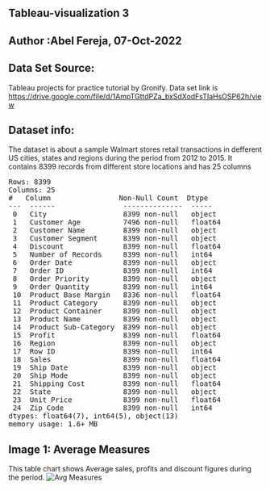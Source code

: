 ## Tableau-visualization 3
## Author :Abel Fereja, 07-Oct-2022
## Data Set Source: 
Tableau projects for practice tutorial by Gronify. Data set link is https://drive.google.com/file/d/1AmpTGttdPZa_bxSdXodFsTIaHsOSP62h/view
## Dataset info:
The dataset is about a sample Walmart stores retail transactions in defferent US cities, states and regions during the period from 2012 to 2015. It contains 8399 records from different store locations and has 25 columns
<pre>
Rows: 8399 
Columns: 25 
#   Column                Non-Null Count  Dtype  
---  ------                --------------  -----  
 0   City                  8399 non-null   object 
 1   Customer Age          7496 non-null   float64
 2   Customer Name         8399 non-null   object 
 3   Customer Segment      8399 non-null   object 
 4   Discount              8399 non-null   float64
 5   Number of Records     8399 non-null   int64  
 6   Order Date            8399 non-null   object 
 7   Order ID              8399 non-null   int64  
 8   Order Priority        8399 non-null   object 
 9   Order Quantity        8399 non-null   int64  
 10  Product Base Margin   8336 non-null   float64
 11  Product Category      8399 non-null   object 
 12  Product Container     8399 non-null   object 
 13  Product Name          8399 non-null   object 
 14  Product Sub-Category  8399 non-null   object 
 15  Profit                8399 non-null   float64
 16  Region                8399 non-null   object 
 17  Row ID                8399 non-null   int64  
 18  Sales                 8399 non-null   float64
 19  Ship Date             8399 non-null   object 
 20  Ship Mode             8399 non-null   object 
 21  Shipping Cost         8399 non-null   float64
 22  State                 8399 non-null   object 
 23  Unit Price            8399 non-null   float64
 24  Zip Code              8399 non-null   int64  
dtypes: float64(7), int64(5), object(13)
memory usage: 1.6+ MB
</pre>

## Image 1: Average Measures
This table chart shows Average sales, profits and discount figures during the period.
![Avg Measures](https://user-images.githubusercontent.com/114592689/194573035-1f6fd870-18b6-4018-9441-7064f12f3c03.png)
